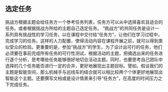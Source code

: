 ##  选定任务

挑战方根据主题会给任务方一个参考任务列表，任务方可以从中选择喜欢且适合的任务。或者根据挑战方所给的主题自己选定任务。
“挑战方”的共同任务是设计一系列具有挑战性的学习任务，以在课程中交付给“任务方”，让他们在学习过程中，完成学习的任务。这样的人力配置，使得活动内容在课程开展之前，就可以得到类似受众的检验。更重要的是，参加“挑战方”的学生，为了设计出可行的任务，他们必须要在事前完成所有任务的可行性测试，根据活动的主题，把摘选出来的任务进行逐个分析，思考哪些任务能够很好地切合活动主题。同时，也要思考自己团队中选择的几个任务能否进行一定的合并，更好地展现出主题目标。譬如，假设我们的主题是智能空间，那么机械手与巡线车的结合就可以相比较两个个体更好地展现出智能这个主题。还要撰写文档或是设计情景来引导“任务方”，在高度的时间压力之下完成任务。
